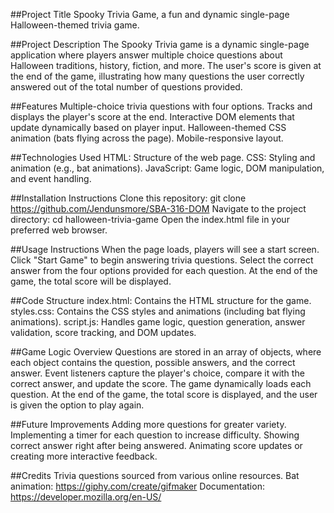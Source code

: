 

##Project Title
Spooky Trivia Game, a fun and dynamic single-page Halloween-themed trivia game.

##Project Description
The Spooky Trivia game is a dynamic single-page application where players answer multiple choice questions about Halloween traditions, history, fiction, and more. The user's score is given at the end of the game, illustrating how many questions the user correctly answered out of the total number of questions provided.

##Features
Multiple-choice trivia questions with four options.
Tracks and displays the player's score at the end.
Interactive DOM elements that update dynamically based on player input.
Halloween-themed CSS animation (bats flying across the page).
Mobile-responsive layout.

##Technologies Used
HTML: Structure of the web page.
CSS: Styling and animation (e.g., bat animations).
JavaScript: Game logic, DOM manipulation, and event handling.

##Installation Instructions
Clone this repository: git clone https://github.com/Jendunsmore/SBA-316-DOM
Navigate to the project directory: cd halloween-trivia-game
Open the index.html file in your preferred web browser.

##Usage Instructions
When the page loads, players will see a start screen.
Click "Start Game" to begin answering trivia questions.
Select the correct answer from the four options provided for each question.
At the end of the game, the total score will be displayed.

##Code Structure
index.html: Contains the HTML structure for the game.
styles.css: Contains the CSS styles and animations (including bat flying animations).
script.js: Handles game logic, question generation, answer validation, score tracking, and DOM updates.

##Game Logic Overview
Questions are stored in an array of objects, where each object contains the question, possible answers, and the correct answer.
Event listeners capture the player's choice, compare it with the correct answer, and update the score.
The game dynamically loads each question.
At the end of the game, the total score is displayed, and the user is given the option to play again.

##Future Improvements
Adding more questions for greater variety.
Implementing a timer for each question to increase difficulty.
Showing correct answer right after being answered.
Animating score updates or creating more interactive feedback.

##Credits
Trivia questions sourced from various online resources.
Bat animation: https://giphy.com/create/gifmaker
Documentation: https://developer.mozilla.org/en-US/
